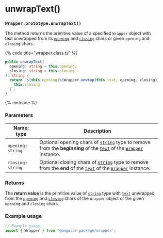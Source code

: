 # unwrapText()

### `Wrapper.prototype.unwrapText()`

The method returns the primitive value of a specified `Wrapper` object with text unwrapped from its [`opening`](../../wrap/instance/accessors/#wrap.prototype.opening) and [`closing`](../../wrap/instance/accessors/#wrap.prototype.closing) chars or given `opening` and `closing` chars.

{% code title="wrapper.class.ts" %}
```typescript
public unwrapText(
  opening: string = this.opening,
  closing: string = this.closing
): string {
  return `${this.opening}${Wrapper.unwrap(this.text, opening, closing)}${
    this.closing
  }`;
} 
```
{% endcode %}

### Parameters

| Name: type        | Description                                                                                                                                                                                                                                                      |
| ----------------- | ---------------------------------------------------------------------------------------------------------------------------------------------------------------------------------------------------------------------------------------------------------------- |
| `opening: string` | Optional opening chars of [`string`](https://www.typescriptlang.org/docs/handbook/basic-types.html#string) type to remove from the **beginning** of the [`text`](../../wrap/instance/accessors/#wrap.prototype.text) of the [`Wrapper`](../wrapper.md) instance. |
| `closing: string` | Optional closing chars of [`string`](https://www.typescriptlang.org/docs/handbook/basic-types.html#string) type to remove from the **end** of the [`text`](../../wrap/instance/accessors/#wrap.prototype.text) of the [`Wrapper`](../wrapper.md) instance.       |

### Returns

The **return value** is the primitive value of [`string`](https://www.typescriptlang.org/docs/handbook/basic-types.html#string) type with [`text`](../../wrap/instance/accessors/#wrap.prototype.text) unwrapped from the [`opening`](../../wrap/instance/accessors/#wrap.prototype.opening) and [`closing`](../../wrap/instance/accessors/#wrap.prototype.closing) chars of the `Wrapper` object or the given `opening` and `closing` chars.

### Example usage

```typescript
// Example usage.
import { Wrapper } from '@angular-package/wrapper';


```
